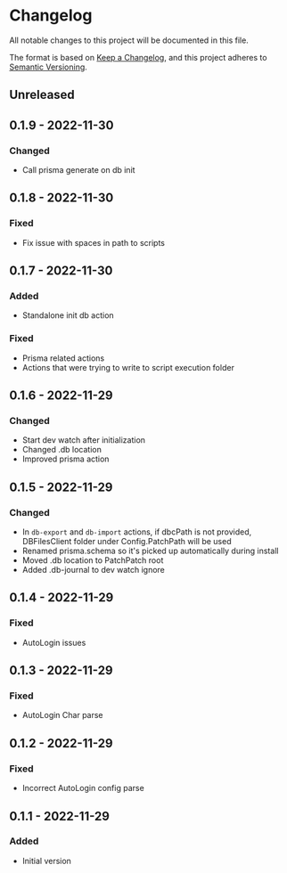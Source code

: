 # Changelog

All notable changes to this project will be documented in this file.

The format is based on [Keep a Changelog](https://keepachangelog.com/en/1.0.0/),
and this project adheres to [Semantic Versioning](https://semver.org/spec/v2.0.0.html).

## Unreleased

## 0.1.9 - 2022-11-30
### Changed
- Call prisma generate on db init

## 0.1.8 - 2022-11-30
### Fixed
- Fix issue with spaces in path to scripts

## 0.1.7 - 2022-11-30
### Added
- Standalone init db action

### Fixed
- Prisma related actions
- Actions that were trying to write to script execution folder

## 0.1.6 - 2022-11-29
### Changed
- Start dev watch after initialization
- Changed .db location
- Improved prisma action

## 0.1.5 - 2022-11-29
### Changed
- In `db-export` and `db-import` actions, if dbcPath is not provided, DBFilesClient folder under Config.PatchPath will be used
- Renamed prisma.schema so it's picked up automatically during install
- Moved .db location to PatchPatch root
- Added .db-journal to dev watch ignore

## 0.1.4 - 2022-11-29
### Fixed
- AutoLogin issues

## 0.1.3 - 2022-11-29
### Fixed
- AutoLogin Char parse

## 0.1.2 - 2022-11-29
### Fixed
- Incorrect AutoLogin config parse

## 0.1.1 - 2022-11-29
### Added
- Initial version
